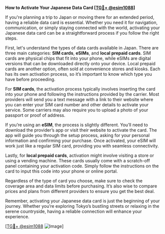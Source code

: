 **How to Activate Your Japanese Data Card [[TG💪+ @esim1088](https://t.me/s/esim1088)]**

If you're planning a trip to Japan or moving there for an extended period, having a reliable data card is essential. Whether you need it for navigation, communication, or simply staying connected with the world, activating your Japanese data card can be a straightforward process if you follow the right steps.

First, let's understand the types of data cards available in Japan. There are three main categories: **SIM cards**, **eSIMs**, and **local prepaid cards**. SIM cards are physical chips that fit into your phone, while eSIMs are digital versions that can be downloaded directly onto your device. Local prepaid cards are another option, often sold at convenience stores and kiosks. Each has its own activation process, so it’s important to know which type you have before proceeding.

For **SIM cards**, the activation process typically involves inserting the card into your phone and following the instructions provided by the carrier. Most providers will send you a text message with a link to their website where you can enter your SIM card number and other details to activate your service. Some carriers may also require you to upload a photo of your passport or proof of address.

If you’re using an **eSIM**, the process is slightly different. You’ll need to download the provider’s app or visit their website to activate the card. The app will guide you through the setup process, asking for your personal information and confirming your purchase. Once activated, your eSIM will work just like a regular SIM card, providing you with seamless connectivity.

Lastly, for **local prepaid cards**, activation might involve visiting a store or using a vending machine. These cards usually come with a scratch-off panel containing your activation code. Simply follow the instructions on the card to input this code into your phone or online portal.

Regardless of the type of card you choose, make sure to check the coverage area and data limits before purchasing. It’s also wise to compare prices and plans from different providers to ensure you get the best deal.

Remember, activating your Japanese data card is just the beginning of your journey. Whether you’re exploring Tokyo’s bustling streets or relaxing in the serene countryside, having a reliable connection will enhance your experience.

[[TG💪+ @esim1088](https://t.me/s/esim1088) ![Image](https://i.postimg.cc/Y0z9fWf4/image.png)]